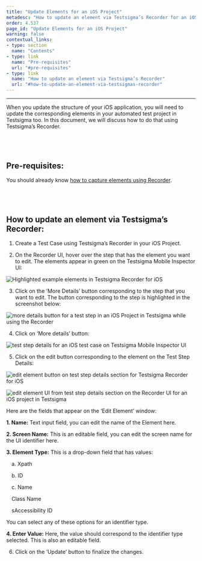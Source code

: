 ```yaml
---
title: "Update Elements for an iOS Project"
metadesc: "How to update an element via Testsigma’s Recorder for an iOS Project."
order: 4.537
page_id: "Update Elements for an iOS Project"
warning: false
contextual_links:
- type: section
  name: "Contents" 
- type: link
  name: "Pre-requisites"
  url: "#pre-requisites"
- type: link
  name: "How to update an element via Testsigma’s Recorder"
  url: "#how-to-update-an-element-via-testsigmas-recorder"
---
```


---
When you update the structure of your iOS application, you will need to update the corresponding elements in your automated test project in Testsigma too. In this document, we will discuss how to do that using Testsigma’s Recorder.

&emsp;
---

## **Pre-requisites:**
You should already know [how to capture elements using Recorder](https://testsigma.com/docs/test-cases/create-steps-recorder/ios-apps/overview/).

&emsp;
---

## **How to update an element via Testsigma’s Recorder:**
1. Create a Test Case using Testsigma’s Recorder in your iOS Project. 
   
2. On the Recorder UI, hover over the step that has the element you want to edit. The elements appear in green on the Testsigma Mobile Inspector UI:


![Highlighted example elements in Testsigma Recorder for iOS](https://docs.testsigma.com/images/update-elements/highlighted-example-elements-ios-testsigma-mobile-inspector.png)

3. Click on the ‘More Details’ button corresponding to the step that you want to edit. The button corresponding to the step is highlighted in the screenshot below:

![more details button for a test step in an iOS Project in Testsigma while using the Recorder](https://docs.testsigma.com/images/update-elements/more-details-button-for-a-test-step-ios-testsigma-mobile-inspector.png)

4. Click on ‘More details’ button:

![test step details for an iOS test case on Testsigma Mobile Inspector UI](https://docs.testsigma.com/images/update-elements/test-step-details-testsigma-mobile-inspector-ios.png)

5. Click on the edit button corresponding to the element on the Test Step Details:

![edit element button on test step details section for Testsigma Recorder for iOS](https://docs.testsigma.com/images/update-elements/edit-element-button-test-step-details-testsigma-mobile-inspector-ios.png)


![edit element UI from test step details section on the Recorder UI for an iOS project in Testsigma](https://docs.testsigma.com/images/update-elements/edit-element-ui-from-test-step-details-mobile-inspector-ios-testsigma.png)


Here are the fields that appear on the ‘Edit Element’ window:

 **1. Name:** Text input field, you can edit the name of the Element here.

 **2. Screen Name:** This is an editable field, you can edit the screen name for the UI identifier here.

 **3. Element Type:** This is a drop-down field that has values:

 &emsp;a. Xpath

 &emsp;b. ID

 &emsp;c. Name

 &emsp;Class Name

 &emsp;sAccessibility ID

 You can select any of these options for an identifier type.

 **4. Enter Value:** Here, the value should correspond to the identifier type selected. This is also an editable field.

6. Click on the ‘Update’ button to finalize the changes.


